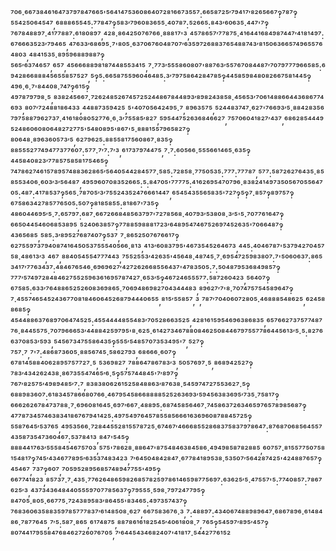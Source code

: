 ⁷⁰⁶·⁶⁶⁷³⁸⁴⁶¹⁶⁴⁷³⁷⁹⁷⁸⁴⁷⁶⁶⁵'⁵⁶⁴¹⁴⁷⁵³⁶⁰⁸⁶⁴⁰⁷²⁸¹⁶⁶⁷³⁵⁵⁷:⁶⁶⁵⁸⁷²⁵′⁷⁹⁴¹⁷′⁸²⁶⁵⁶⁶⁷‽⁷⁸⁷‽⁵⁵⁴²⁵⁰⁶⁴⁵⁴⁷,⁶⁸⁸⁸⁶⁵⁵⁴⁵:⁷⁷⁸⁴⁷‽⁵⁸³′⁷⁹⁶⁰⁸³⁶⁵⁵·⁴⁰⁷⁸⁷:⁵²⁶⁶⁵:⁸⁴³′⁶⁰⁶³⁵·⁴⁴⁷'⁷‽⁷⁶⁷⁸⁴⁸⁸⁹⁷·⁴¹⁷⁷⁸⁸⁷:⁶¹⁸⁰⁸⁹⁷,⁴²⁸·⁸⁶⁴²⁵⁰⁷⁶⁷⁶⁶·⁸⁸⁸¹⁷'³,⁴⁵⁷⁸⁶⁵⁷′⁷⁷⁸⁷⁵·⁴¹⁶⁴⁴¹⁶⁸⁴⁹⁸⁷⁴⁴⁷′⁴¹⁸¹⁴⁹⁷:⁶⁷⁶⁶⁶³⁵²³′⁷⁹⁴⁶⁵,⁴⁷⁶³³′⁶⁸⁶⁹⁵·⁷'⁸⁰⁵·⁶³⁷⁰⁶⁷⁶⁰⁴⁸⁷⁰⁷′⁶³⁵⁹⁷²⁶⁸⁸³⁷⁶⁵⁴⁸⁸⁷⁴³′⁸¹⁵⁰⁶³⁶⁶⁵⁷⁴⁹⁶⁵⁵⁷⁶⁴⁸⁰³,⁴⁸⁴¹⁵³⁵·⁸⁹⁵⁹⁶⁸⁸⁹⁸⁸⁷‽⁵⁶⁵′⁶³⁷⁴⁶⁵⁷,⁶⁵⁷,⁴⁵⁶⁶⁶⁸⁸⁹⁸¹⁸⁷⁴⁴⁸⁵⁵³⁴¹⁵,⁷·⁷⁷³′⁵⁵⁵⁸⁶⁰⁸⁰⁷'⁸⁸⁷⁶³′⁵⁵⁷⁶⁷⁰⁸⁴⁴⁸⁷′⁷⁰⁷⁹⁷⁷⁷⁹⁶⁶⁵⁸⁵:⁶⁹⁴²⁸⁶⁶⁸⁸⁸⁴⁵⁶⁵⁵⁸⁵⁷⁵²⁷,⁵‽⁵:⁶⁶⁵⁸⁷⁵⁵⁹⁶⁰⁴⁶⁴⁸⁵:³′⁷⁹⁷⁵⁸⁶⁴²⁸⁴⁷⁸⁵‽⁴⁴⁵⁸⁵⁹⁸⁴⁸⁰⁸²⁶⁶⁷⁵⁸¹⁴⁴⁵‽⁴⁹⁶·⁶·⁷'⁸⁴⁴⁰⁸·⁷⁴⁷‽⁶¹⁵‽⁴⁹⁷⁸⁷⁹⁷⁹⁸·⁵,⁸³⁸²⁴⁵⁶⁶⁷·⁷²⁶²⁴⁸⁵²⁶⁷⁴⁵⁷²⁵²⁴⁴⁸⁶⁷⁸⁴⁴⁸⁹³′⁸⁹⁸²⁴³⁸⁵⁸·⁴⁵⁶⁵³′⁷⁰⁶¹⁴⁸⁸⁶⁶⁴⁴³⁶⁸⁶⁷⁷⁴⁶⁹³,⁸⁰⁷′⁷²⁴⁸⁸¹⁸⁶⁴³³,⁴⁴⁸⁸⁷³⁵⁹⁴²⁵,⁵'⁴⁰⁷⁰⁵⁶⁴²⁴⁹⁵·⁷,⁸⁹⁶³⁵⁷⁵,⁵²⁴⁴⁸³⁷⁴⁷·⁶²⁷'⁷⁶⁶⁹³′⁵·⁸⁸⁴²⁸³⁵⁶⁷⁹⁷⁵⁸⁸⁷⁹⁶²⁷³⁷·⁴¹⁶¹⁸⁰⁸⁰⁵²⁷⁷⁶·⁶·³′⁷⁵⁵⁸⁵′⁸²⁷,⁵⁹⁵⁴⁴⁷⁵²⁶³⁶⁸⁴⁶⁶²⁷,⁷⁵⁷⁰⁶⁰⁴¹⁸²⁷′⁴³⁷,⁶⁸⁶²⁸⁵⁴⁴⁴⁹⁵²⁴⁸⁶⁰⁶⁰⁸⁰⁶⁴⁸²⁷²⁷⁷⁵'⁵⁴⁸⁰⁸⁹⁵'⁸⁶⁷'⁵·⁸⁸⁸¹⁵⁵⁷⁹⁶⁵⁸²⁷‽⁸⁰⁶⁴⁸·⁸⁹⁶³⁶⁰⁵⁷³′⁵,⁶²⁷⁹⁶²⁵:⁸⁸⁵⁵⁸¹⁷⁵⁶⁰⁸⁶⁷·⁸³⁵‽⁸⁸⁵⁵⁵²⁷⁷⁴⁹⁴⁷⁷³⁷⁷⁶⁰⁷:⁵⁷⁷·⁷′⁷:⁷′³,⁶¹⁷³⁷⁹⁷⁴⁴⁷⁵,⁷·⁷:⁶⁰⁵⁶⁶·⁵⁵⁵⁶⁶¹⁴⁶⁵·⁶³⁵‽⁴⁴⁵⁸⁴⁰⁸²³′⁷⁷⁸⁵⁷⁵⁸⁵⁸¹⁷⁵⁴⁶⁵‽⁷⁴⁷⁸⁶²⁷⁴⁶¹⁵⁷⁸⁹⁵⁷⁴⁸⁸³⁶²⁸⁶⁵′⁵⁶⁴⁰⁵⁴⁴²⁸⁴⁵⁷⁷·⁵⁸⁵:⁷²⁸⁵⁸·⁷⁷⁵⁰⁵³⁵:⁷⁷⁷:⁷⁷⁷⁸⁷,⁵⁷⁷:⁵⁸⁷²⁶²⁷⁶⁴³⁵·⁸⁵⁸⁵⁵³⁴⁰⁶·⁶⁰³′³′⁵⁶⁴⁸⁷,⁴⁹⁵⁹⁶⁰⁷⁰⁸³⁵²⁶⁶⁵:⁵:⁸⁴⁷⁰⁵'⁷⁷⁷⁷⁵:⁴¹⁶²⁶⁹⁵⁴⁷⁰⁷⁹⁶·⁸³⁸²⁴¹⁴⁹⁷³⁵⁰⁵⁶⁷⁰⁵⁵⁶⁴⁷⁰⁵:⁴⁸⁷:⁴¹⁷⁸⁵³⁷‽⁵⁶⁵·⁷⁸⁷⁰⁵′³′⁷⁵⁵²⁴³⁵²⁴⁷⁶⁶⁶¹⁴⁴⁷,⁶⁵⁴⁵⁴³⁵⁵⁶⁵⁸³⁵'⁷²⁷‽⁵‽⁷·⁸⁵⁷‽⁸⁹⁷⁵⁷‽⁶⁷⁵⁸⁶³⁴²⁷⁸⁵⁷⁷⁶⁵⁰⁵:⁵⁰⁷‽⁸¹⁸⁵⁸⁵⁵:⁸¹⁸⁶⁷'⁷³⁵‽⁴⁸⁶⁰⁴⁴⁶⁹⁵′⁵·⁷:⁶⁵⁷⁹⁷:⁶⁸⁷·⁶⁶⁷²⁶⁶⁸⁴⁸⁵⁶³⁷⁹⁷'⁷²⁷⁸⁵⁶⁸·⁴⁰⁷⁹³′⁵³⁸⁰⁸·³′⁵'⁵·⁷⁰⁷⁷⁶¹⁶⁴⁷‽⁶⁶⁵⁰⁴⁴⁵⁴⁶⁰⁶⁸⁵³⁸⁹⁵,⁵²⁴⁰⁶³⁸⁵⁷‽⁷⁷⁸⁸⁵⁹⁸⁸⁸¹⁷²³′⁶⁴⁸⁹⁵⁴⁷⁴⁶⁷⁵²⁶⁹⁷⁴⁵²⁶³⁵'⁷⁰⁶⁶⁴⁸⁷‽⁴³⁶⁵⁶⁸⁵,⁵⁸⁵:³′⁸⁹⁵²⁷⁶⁸⁷⁴⁰⁷‽⁵³⁷,⁷·⁸⁶⁵²⁵⁰⁷⁶⁷⁶⁶¹⁷‽⁶²⁷⁵⁵⁹⁷³⁷⁹⁴⁰⁸⁷⁴¹⁶⁴⁵⁰⁵³⁷⁵⁵⁵⁴⁰⁵⁶⁶·⁸¹³,⁴¹³′⁶⁰⁸³⁷⁹⁵'⁴⁶⁷³⁵⁴⁵²⁶⁴⁶⁷³,⁴⁴⁵:⁴⁰⁴⁶⁷⁸⁷'⁵³⁷⁹⁴²⁷⁰⁴⁵⁷⁵⁸·⁴⁸⁶¹³′³,⁴⁶⁷,⁸⁸⁴⁰⁵⁴⁵⁵⁴⁷⁷⁷⁴⁴³,⁷⁵⁵²⁵⁵³′⁴²⁶³⁵'⁴⁵⁶⁴⁸·⁴⁸⁷⁴⁵·⁷·⁶⁹⁵⁴⁷²⁵⁹⁸³⁸⁰⁷:⁷'⁵⁰⁶⁰⁶³⁷:⁸⁶⁵³⁴¹⁷′⁷⁷⁶³⁴³⁷:⁴⁸⁴⁶⁷⁶⁵⁴⁶·⁶⁹⁶⁹⁶²⁷′⁴²⁷²⁶²⁶⁶⁸⁵⁵⁶⁴³⁷'⁴⁷⁸³⁵⁰⁵:⁷:⁵⁰⁴⁸⁷⁹⁵³⁶⁸⁴⁹⁸⁵⁷‽⁷⁷⁷′⁵⁷⁴⁹⁷²⁸⁴⁸⁴⁶²⁷⁵⁵²⁵⁹⁶³⁶¹⁶⁹⁵⁷⁸⁷⁴²⁷·⁶⁵³′⁵‽⁴⁶⁷²⁴⁶⁵⁵⁵⁷⁷:⁵⁸⁷²⁶⁰⁴²³,⁵⁶⁴⁰⁷‽⁶⁷⁵⁸⁵:⁶³³′⁷⁶⁴⁸⁸⁶⁵²⁵²⁶⁰⁸³⁶⁹⁸⁶⁵·⁷⁰⁶⁹⁴⁸⁶⁹⁸²⁷⁰⁴³⁴⁴⁴⁸³,⁸⁹⁶²⁷′⁷'⁸·⁷⁰⁷⁴⁷⁵⁷⁵⁴⁵⁸⁹⁶⁴⁷‽⁷·⁴⁵⁵⁷⁴⁶⁵⁴⁵²⁴³⁶⁷⁷⁰⁸¹⁸⁴⁶⁰⁶⁴⁵²⁶⁸⁷⁹⁴⁴⁴⁰⁶⁵⁵,⁸¹⁵′⁵⁵⁸⁵⁷,³,⁷⁸⁷′⁷⁰⁴⁰⁶⁰⁷²⁸⁰⁵·⁴⁶⁸⁸⁸⁵⁴⁸⁶²⁵,⁶²⁴⁵⁸⁸⁶⁸⁵‽⁴⁵⁴⁴⁸⁸⁶³⁷⁶⁸⁹⁷⁰⁶⁴⁷⁴⁵²⁵:⁴⁵⁵⁴⁴⁴⁴⁸⁵⁵⁴⁸³′⁷⁰⁵²⁸⁶⁶³⁵²⁵,⁴²⁸¹⁶¹⁵⁹⁵⁴⁶⁹⁶³⁸⁶⁸³⁵,⁶⁵⁷⁶⁶²⁷³⁷⁵⁷⁷⁴⁸⁷⁷⁶·⁸⁴⁴⁵⁵⁷⁵·⁷⁰⁷⁹⁶⁶⁶⁵³′⁴⁴⁸⁸⁴²⁵⁹⁷⁹⁵'⁸·⁶²⁵·⁶¹⁴²⁷³⁴⁶⁷⁸⁸⁰⁸⁴⁶²⁵⁰⁸⁴⁴⁶⁷⁹⁷⁵⁵⁷⁷⁸⁶⁴⁴⁵⁶¹³′⁵·⁵:⁸²⁷⁶⁶³⁷⁰⁸⁵³′⁵⁹³,⁵⁴⁵⁶⁷³⁴⁷⁵⁵⁸⁶⁴³⁵‽⁵⁵⁵′⁵⁴⁸⁵⁷⁰⁷³⁵³⁴⁹⁵'⁷,⁵²⁷‽⁷⁵⁷·⁷,⁷'⁷:⁴⁸⁶⁸⁷³⁶⁰⁵·⁸⁸⁵⁶⁷⁴⁵·⁵⁸⁶²⁷⁹³,⁶⁸⁶⁶⁶·⁶⁰⁷‽⁶⁷⁸¹⁴⁵⁸⁸⁴⁰⁶²⁸⁹⁵⁷⁵⁷⁷²⁷·⁵,⁵³⁶⁹⁸²⁷,⁷⁸⁸⁶⁴⁷⁸⁶⁷⁸³′³,⁵⁰⁵⁷⁶⁹⁷·⁵,⁸⁶⁸⁹⁴²⁵²⁷‽⁷⁸³′⁴³⁴²⁶²⁴³⁸·⁸⁶⁷³⁵⁵⁴⁷⁴⁶⁵′⁶·⁵‽⁵⁷⁵⁷⁴⁴⁸⁴⁵'⁷′⁸⁹⁷‽⁷⁶⁷′⁸²⁵⁷⁵′⁴⁹⁸⁹⁴⁸⁵′⁷:⁷,⁸³⁸³⁸⁰⁶²⁶¹⁵²⁵⁸⁴⁸⁸⁶³′⁸⁷⁶³⁸·⁵⁴⁵⁹⁷⁴⁷²⁷⁵⁵³⁶²⁷·⁵‽⁶⁸⁸⁹⁸³⁶⁰⁷:⁶¹⁸³⁴⁵⁷⁸⁶⁶⁸⁰⁷⁶⁶·⁴⁶⁷⁹⁵⁴⁵⁸⁶⁶⁸⁸⁸⁸⁵²⁵²⁶³⁶⁹³′⁵⁹⁴⁵⁶³⁸³⁶⁹⁵′⁷³⁵·⁷⁵⁸¹⁷‽⁶⁶⁶²⁶²⁶⁷⁸⁴⁷³⁷⁸⁸·⁷·⁶⁹⁶⁰⁸¹⁶⁴⁵·⁶⁹⁷′⁶⁶⁷·⁴⁸⁸⁹⁵:⁶⁸⁷⁴⁵⁸⁵⁶⁴⁶⁷·⁷⁴⁵⁸⁶³⁷²⁶³⁴⁶⁵⁹⁷⁶⁵⁷⁸⁹⁸⁵⁶⁸⁷‽⁴⁷⁷⁸⁷³⁴⁵⁷⁴⁶³⁸³⁴¹⁸⁶⁷⁶⁷⁹⁴¹⁴²⁵:⁴⁹⁷⁵⁴⁹⁷⁶⁴⁵⁷⁸⁵⁵⁸⁵⁶⁶⁶¹⁶³⁶⁹⁶⁰⁸⁷⁸⁸⁴⁵⁷²⁵‽⁵⁵⁸⁷⁶⁴⁵′⁵³⁷⁶⁵,⁴⁹⁵³⁵⁶⁶·⁷²⁸⁴⁴⁵⁵²⁸¹⁵⁵⁷⁸⁷²⁵·⁶⁷⁴⁶⁷′⁴⁶⁶⁶⁸⁵⁵²⁸⁶⁸³⁷⁵⁸³⁷⁹⁷⁸⁶⁴⁷:⁸⁷⁶⁸⁷⁰⁶⁸⁵⁶⁴⁵⁵⁷⁴³⁵⁸⁷³⁵⁴⁷³⁶⁰⁴⁶⁷:⁵³⁷⁸⁴¹³,⁸⁴⁷'⁵⁴⁵‽⁸⁸⁸⁴⁴¹⁷⁶³′⁵⁵⁵⁸⁴⁵⁴⁶⁷⁵⁷⁰³,⁵⁷⁵'⁷⁸⁶²⁸·⁸⁸⁶⁴⁷'⁸⁷⁵⁴⁸⁴⁶³⁸⁴⁵⁸⁶·⁴⁹⁴⁹⁸⁵⁸⁷⁸²⁸⁸⁵,⁶⁰⁷⁵⁷·⁸¹⁵⁵⁷⁷⁵⁰⁷⁵⁸¹⁵⁴⁸¹⁷‽⁷⁴⁵′⁴³⁴⁶⁷⁷⁸⁹⁵′⁶³⁵³⁷⁴⁸³⁴²³,⁷′⁶⁴⁵⁰⁴⁸⁴²⁸⁴⁷·⁶⁷⁷⁸⁴¹⁸⁹⁵³⁸·⁵³⁵⁰⁷′⁵⁶⁴²⁸⁷⁴²⁵'⁴²⁴⁸⁸⁷⁶⁵⁷‽⁴⁵⁴⁶⁷,⁷³⁷‽⁶⁰⁷,⁷⁰⁵⁹⁵²⁸⁹⁵⁶⁸⁵⁷⁴⁸⁹⁴⁷⁷⁵⁵'⁴⁹⁵‽⁶⁶⁷⁷⁴¹⁸²³,⁸⁵⁷³⁷·⁷·⁴³⁵·⁷⁷⁶²⁶⁴⁸⁶⁵⁹⁸²⁶⁸⁵⁷⁸²⁵⁹⁷⁸⁶¹⁴⁶⁵⁹⁸⁷⁷⁵⁶⁹⁷:⁶³⁶²⁵′⁵·⁴⁷⁵⁵⁷'⁵:⁷⁷⁴⁰⁸⁵⁷:⁷⁸⁶⁷⁶²⁵′³,⁴³⁷³⁴³⁶⁴⁸⁴⁴⁰⁵⁵⁵⁹⁷⁰⁷⁷⁸⁵⁶³⁷‽⁷⁹⁵⁵⁵·⁵⁹⁸·⁷⁹⁷²⁴⁷⁷⁹⁵‽⁸⁴⁷⁰⁵·⁸⁰⁵·⁶⁶⁷⁷⁵·⁷²⁴³⁸⁹⁵⁸³′⁸⁶⁴⁵⁵'⁸³⁴⁶⁵:⁴⁹⁷³⁵⁷⁴³⁷‽⁷⁶⁸³⁶⁰⁶³⁵⁸⁸³⁵⁹⁷⁸⁵⁷⁷⁷⁸³⁷′⁶¹⁴⁸⁵⁰⁸·⁶²⁷,⁶⁶⁷⁵⁸³⁶⁷⁶·³,⁷:⁴⁸⁸⁹⁷:⁴³⁴⁰⁶⁷⁴⁸⁸⁹⁸⁹⁶⁴⁷·⁶⁸⁶⁷⁸⁹⁶·⁶¹⁴⁸⁴⁸⁶·⁷⁸⁷⁷⁶⁴⁵,⁷′⁵:⁵⁸⁷·⁸⁶⁵,⁶¹⁷⁴⁸⁷⁵,⁸⁸⁷⁸⁶¹⁶¹⁸²⁵⁴⁵′⁴⁰⁶¹⁸⁰⁸·⁷,⁷⁶⁵‽⁵⁴⁵⁹⁷′⁸⁹⁵′⁴⁵⁷‽⁸⁰⁷⁴⁴¹⁷⁹⁵⁵⁸⁴⁷⁶⁸⁴⁶²⁷²⁶⁰⁷⁶⁷⁰⁵,⁷′⁶⁴⁴⁵⁴³⁴⁶⁸²⁴⁰⁷'⁴¹⁸¹⁷·⁵⁴⁴²⁷⁷⁶¹⁵²

